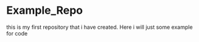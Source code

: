 # Example_Repo
this is my first repository that i have created. Here i will just some example for code
